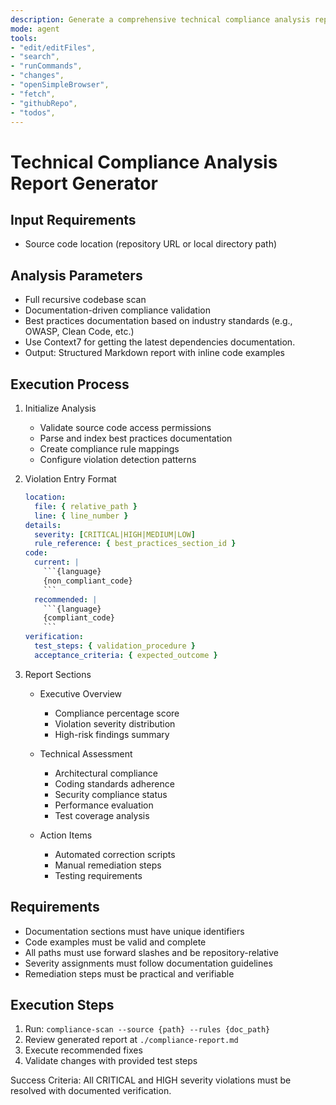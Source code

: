 ```yaml
---
description: Generate a comprehensive technical compliance analysis report by comparing source code against defined best practices documentation, identifying violations, and providing actionable remediation steps.
mode: agent
tools:
- "edit/editFiles",
- "search",
- "runCommands",
- "changes",
- "openSimpleBrowser",
- "fetch",
- "githubRepo",
- "todos",
---
```


# Technical Compliance Analysis Report Generator

## Input Requirements

- Source code location (repository URL or local directory path)

## Analysis Parameters

- Full recursive codebase scan
- Documentation-driven compliance validation
- Best practices documentation based on industry standards (e.g., OWASP, Clean Code, etc.)
- Use Context7 for getting the latest dependencies documentation.
- Output: Structured Markdown report with inline code examples

## Execution Process

1. Initialize Analysis

   - Validate source code access permissions
   - Parse and index best practices documentation
   - Create compliance rule mappings
   - Configure violation detection patterns

2. Violation Entry Format

   ````yaml
   location:
     file: { relative_path }
     line: { line_number }
   details:
     severity: [CRITICAL|HIGH|MEDIUM|LOW]
     rule_reference: { best_practices_section_id }
   code:
     current: |
       ```{language}
       {non_compliant_code}
       ```
     recommended: |
       ```{language}
       {compliant_code}
       ```
   verification:
     test_steps: { validation_procedure }
     acceptance_criteria: { expected_outcome }
   ````

3. Report Sections

   - Executive Overview

     - Compliance percentage score
     - Violation severity distribution
     - High-risk findings summary

   - Technical Assessment

     - Architectural compliance
     - Coding standards adherence
     - Security compliance status
     - Performance evaluation
     - Test coverage analysis

   - Action Items
     - Automated correction scripts
     - Manual remediation steps
     - Testing requirements

## Requirements

- Documentation sections must have unique identifiers
- Code examples must be valid and complete
- All paths must use forward slashes and be repository-relative
- Severity assignments must follow documentation guidelines
- Remediation steps must be practical and verifiable

## Execution Steps

1. Run: `compliance-scan --source {path} --rules {doc_path}`
2. Review generated report at `./compliance-report.md`
3. Execute recommended fixes
4. Validate changes with provided test steps

Success Criteria: All CRITICAL and HIGH severity violations must be resolved with documented verification.
